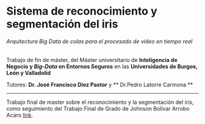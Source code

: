 # Sistema de reconocimiento y segmentación del iris

###### Arquitectura *Big Data* de colas para el procesado de vídeo en tiempo real
Trabajo de fin de máster, del Máster universitario de **Inteligencia de Negocio y *Big-Data* en Entornos Seguros** en las **Universidades de Burgos, León y Valladolid**

Tutores: **Dr. José Francisco Diez Pastor** y ** Dr.Pedro Latorre Carmona **

---

Trabajo final de master sobre el reconocimiento y la segmentación del iris, como seguimiento del Trabajo Final de Grado de Johnson Bolívar Arrobo Acaro [link](https://github.com/jaa0124/iris_classifier).
